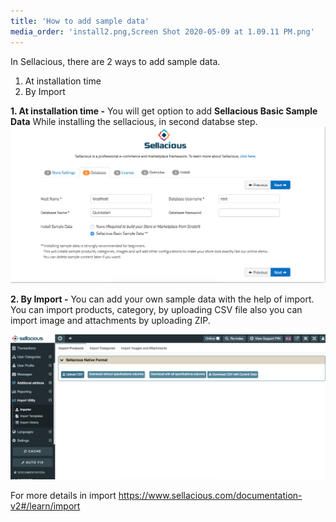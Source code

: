 ```yaml
---
title: 'How to add sample data'
media_order: 'install2.png,Screen Shot 2020-05-09 at 1.09.11 PM.png'
---
```


In Sellacious, there are 2 ways to add sample data.

1. At installation time 
2. By Import

**1. At installation time -** You will get option to add <strong>Sellacious Basic Sample Data</strong> While installing the sellacious, in second databse step.
![](install2.png)

**2. By Import -** You can add your own sample data with the help of import. You can import products, category,  by uploading CSV file also you can import image and attachments by uploading ZIP.

![](Screen%20Shot%202020-05-09%20at%201.09.11%20PM.png)

For more details in import https://www.sellacious.com/documentation-v2#/learn/import